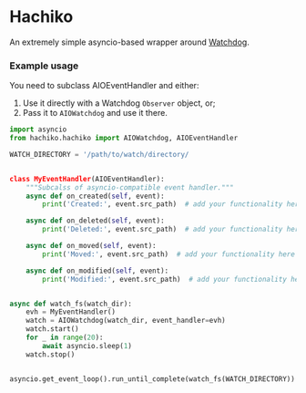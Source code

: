# Hachiko

An extremely simple asyncio-based wrapper around [Watchdog](https://github.com/gorakhargosh/watchdog).

### Example usage

You need to subclass AIOEventHandler and either:

1. Use it directly with a Watchdog ``Observer`` object, or;
2. Pass it to ``AIOWatchdog`` and use it there.

```python
import asyncio
from hachiko.hachiko import AIOWatchdog, AIOEventHandler

WATCH_DIRECTORY = '/path/to/watch/directory/


class MyEventHandler(AIOEventHandler):
    """Subcalss of asyncio-compatible event handler."""
    async def on_created(self, event):
        print('Created:', event.src_path)  # add your functionality here

    async def on_deleted(self, event):
        print('Deleted:', event.src_path)  # add your functionality here

    async def on_moved(self, event):
        print('Moved:', event.src_path)  # add your functionality here

    async def on_modified(self, event):
        print('Modified:', event.src_path)  # add your functionality here


async def watch_fs(watch_dir):
    evh = MyEventHandler()
    watch = AIOWatchdog(watch_dir, event_handler=evh)
    watch.start()
    for _ in range(20):
        await asyncio.sleep(1)
    watch.stop()


asyncio.get_event_loop().run_until_complete(watch_fs(WATCH_DIRECTORY))
```
